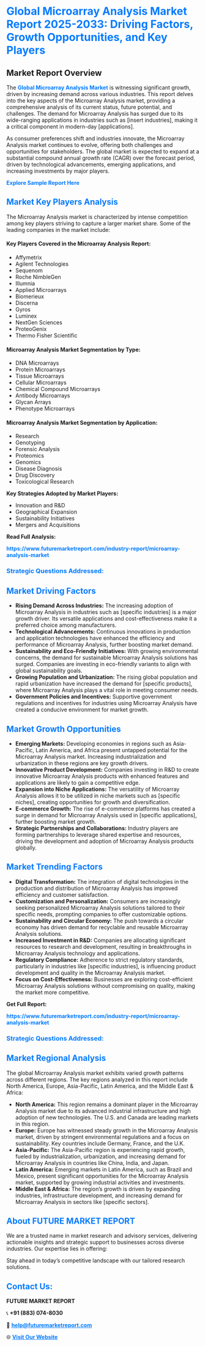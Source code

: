 <h1 style="color: #007BFF;">Global Microarray Analysis Market Report 2025-2033: Driving Factors, Growth Opportunities, and Key Players</h1>

<section id="overview">
<h2>Market Report Overview</h2>
<p>The <a href="https://www.futuremarketreport.com/industry-report/microarray-analysis-market" style="color: #007BFF; text-decoration: none;"><strong>Global Microarray Analysis Market</strong></a> is witnessing significant growth, driven by increasing demand across various industries. This report delves into the key aspects of the Microarray Analysis market, providing a comprehensive analysis of its current status, future potential, and challenges. The demand for Microarray Analysis has surged due to its wide-ranging applications in industries such as [insert industries], making it a critical component in modern-day [applications].</p>
<p>As consumer preferences shift and industries innovate, the Microarray Analysis market continues to evolve, offering both challenges and opportunities for stakeholders. The global market is expected to expand at a substantial compound annual growth rate (CAGR) over the forecast period, driven by technological advancements, emerging applications, and increasing investments by major players.</p>
</section>

<section id="overview">
<p><a href="https://www.futuremarketreport.com/request-sample/reportId=63653" style="color: #007BFF; text-decoration: none;"><strong>Explore Sample Report Here</strong></a></p>
</section>

<section id="key-players">
<h2 style="color: #007BFF;">Market Key Players Analysis</h2>
<p>The Microarray Analysis market is characterized by intense competition among key players striving to capture a larger market share. Some of the leading companies in the market include:</p>
<h4>Key Players Covered in the Microarray Analysis Report:</h4>
<ul><li>Affymetrix</li><li>Agilent Technologies</li><li>Sequenom</li><li>Roche NimbleGen</li><li>Illumnia</li><li>Applied Microarrays</li><li>Biomerieux</li><li>Discerna</li><li>Gyros</li><li>Luminex</li><li>NextGen Sciences</li><li>ProteoGenix</li><li>Thermo Fisher Scientific</li></ul>
<h4>Microarray Analysis Market Segmentation by Type:</h4>
<ul><li>DNA Microarrays</li><li>Protein Microarrays</li><li>Tissue Microarrays</li><li>Cellular Microarrays</li><li>Chemical Compound Microarrays</li><li>Antibody Microarrays</li><li>Glycan Arrays</li><li>Phenotype Microarrays</li></ul>

<h4>Microarray Analysis Market Segmentation by Application:</h4>
<ul><li>Research</li><li>Genotyping</li><li>Forensic Analysis</li><li>Proteomics</li><li>Genomics</li><li>Disease Diagnosis</li><li>Drug Discovery</li><li>Toxicological Research</li></ul>
<p><strong>Key Strategies Adopted by Market Players:</strong></p>
<ul>
<li>Innovation and R&D</li>
<li>Geographical Expansion</li>
<li>Sustainability Initiatives</li>
<li>Mergers and Acquisitions</li>
</ul>
</section>

<section>
<p><strong>Read Full Analysis: </strong></p><a href="https://www.futuremarketreport.com/industry-report/microarray-analysis-market" style="color: #007BFF; text-decoration: none;"><strong>https://www.futuremarketreport.com/industry-report/microarray-analysis-market</strong></a>
<h3 style="color: #007BFF;">Strategic Questions Addressed:</h3>
</section>

<section id="driving-factors">
<h2 style="color: #007BFF;">Market Driving Factors</h2>
<ul>
<li><strong>Rising Demand Across Industries:</strong> The increasing adoption of Microarray Analysis in industries such as [specific industries] is a major growth driver. Its versatile applications and cost-effectiveness make it a preferred choice among manufacturers.</li>
<li><strong>Technological Advancements:</strong> Continuous innovations in production and application technologies have enhanced the efficiency and performance of Microarray Analysis, further boosting market demand.</li>
<li><strong>Sustainability and Eco-Friendly Initiatives:</strong> With growing environmental concerns, the demand for sustainable Microarray Analysis solutions has surged. Companies are investing in eco-friendly variants to align with global sustainability goals.</li>
<li><strong>Growing Population and Urbanization:</strong> The rising global population and rapid urbanization have increased the demand for [specific products], where Microarray Analysis plays a vital role in meeting consumer needs.</li>
<li><strong>Government Policies and Incentives:</strong> Supportive government regulations and incentives for industries using Microarray Analysis have created a conducive environment for market growth.</li>
</ul>
</section>

<section id="growth-opportunities">
<h2 style="color: #007BFF;">Market Growth Opportunities</h2>
<ul>
<li><strong>Emerging Markets:</strong> Developing economies in regions such as Asia-Pacific, Latin America, and Africa present untapped potential for the Microarray Analysis market. Increasing industrialization and urbanization in these regions are key growth drivers.</li>
<li><strong>Innovative Product Development:</strong> Companies investing in R&D to create innovative Microarray Analysis products with enhanced features and applications are likely to gain a competitive edge.</li>
<li><strong>Expansion into Niche Applications:</strong> The versatility of Microarray Analysis allows it to be utilized in niche markets such as [specific niches], creating opportunities for growth and diversification.</li>
<li><strong>E-commerce Growth:</strong> The rise of e-commerce platforms has created a surge in demand for Microarray Analysis used in [specific applications], further boosting market growth.</li>
<li><strong>Strategic Partnerships and Collaborations:</strong> Industry players are forming partnerships to leverage shared expertise and resources, driving the development and adoption of Microarray Analysis products globally.</li>
</ul>
</section>

<section id="trending-factors">
<h2 style="color: #007BFF;">Market Trending Factors</h2>
<ul>
<li><strong>Digital Transformation:</strong> The integration of digital technologies in the production and distribution of Microarray Analysis has improved efficiency and customer satisfaction.</li>
<li><strong>Customization and Personalization:</strong> Consumers are increasingly seeking personalized Microarray Analysis solutions tailored to their specific needs, prompting companies to offer customizable options.</li>
<li><strong>Sustainability and Circular Economy:</strong> The push towards a circular economy has driven demand for recyclable and reusable Microarray Analysis solutions.</li>
<li><strong>Increased Investment in R&D:</strong> Companies are allocating significant resources to research and development, resulting in breakthroughs in Microarray Analysis technology and applications.</li>
<li><strong>Regulatory Compliance:</strong> Adherence to strict regulatory standards, particularly in industries like [specific industries], is influencing product development and quality in the Microarray Analysis market.</li>
<li><strong>Focus on Cost-Effectiveness:</strong> Businesses are exploring cost-efficient Microarray Analysis solutions without compromising on quality, making the market more competitive.</li>
</ul>
</section>

<section>
<p><strong>Get Full Report: </strong></p><a href="https://www.futuremarketreport.com/industry-report/microarray-analysis-market" style="color: #007BFF; text-decoration: none;"><strong>https://www.futuremarketreport.com/industry-report/microarray-analysis-market</strong></a>
<h3 style="color: #007BFF;">Strategic Questions Addressed:</h3>
</section>


<section id="regional-analysis">
<h2 style="color: #007BFF;">Market Regional Analysis</h2>
<p>The global Microarray Analysis market exhibits varied growth patterns across different regions. The key regions analyzed in this report include North America, Europe, Asia-Pacific, Latin America, and the Middle East & Africa:</p>
<ul>
<li><strong>North America:</strong> This region remains a dominant player in the Microarray Analysis market due to its advanced industrial infrastructure and high adoption of new technologies. The U.S. and Canada are leading markets in this region.</li>
<li><strong>Europe:</strong> Europe has witnessed steady growth in the Microarray Analysis market, driven by stringent environmental regulations and a focus on sustainability. Key countries include Germany, France, and the U.K.</li>
<li><strong>Asia-Pacific:</strong> The Asia-Pacific region is experiencing rapid growth, fueled by industrialization, urbanization, and increasing demand for Microarray Analysis in countries like China, India, and Japan.</li>
<li><strong>Latin America:</strong> Emerging markets in Latin America, such as Brazil and Mexico, present significant opportunities for the Microarray Analysis market, supported by growing industrial activities and investments.</li>
<li><strong>Middle East & Africa:</strong> The region’s growth is driven by expanding industries, infrastructure development, and increasing demand for Microarray Analysis in sectors like [specific sectors].</li>
</ul>
</section>

<footer>
<h2 style="color: #007BFF;">About FUTURE MARKET REPORT</h2>
<p>We are a trusted name in market research and advisory services, delivering actionable insights and strategic support to businesses across diverse industries. Our expertise lies in offering:</p>

<p>Stay ahead in today’s competitive landscape with our tailored research solutions.</p>

<h2 style="color: #007BFF;">Contact Us:</h2>
<p><strong>FUTURE MARKET REPORT</strong></p>
<p>📞 <strong>+91 (883) 074-8030</strong></p>
<p>📧 <strong><a href="mailto:help@futuremarketreport.com" style="color: #007BFF;">help@futuremarketreport.com</a></strong></p>
<p>🌐 <strong><a href="https://www.futuremarketreport.com/" style="color: #007BFF;">Visit Our Website</a></strong></p>
</footer>
